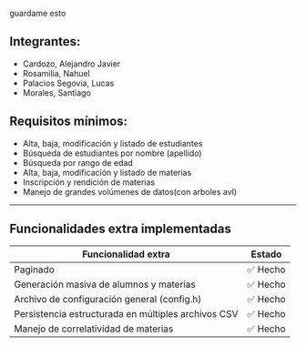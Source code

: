 guardame esto
## Integrantes:
- Cardozo, Alejandro Javier
- Rosamilia, Nahuel
- Palacios Segovia, Lucas
- Morales, Santiago
## Requisitos mínimos:

- Alta, baja, modificación y listado de estudiantes
- Búsqueda de estudiantes por nombre (apellido)
- Búsqueda por rango de edad
- Alta, baja, modificación y listado de materias
- Inscripción y rendición de materias
- Manejo de grandes volúmenes de datos(con arboles avl)

---

## Funcionalidades extra implementadas

| Funcionalidad extra                                                   | Estado        |
|-----------------------------------------------------------------------|---------------|
| Paginado                                                              | ✅ Hecho      |
| Generación masiva de alumnos y materias                               | ✅ Hecho      |
| Archivo de configuración general (config.h)                           | ✅ Hecho      |
| Persistencia estructurada en múltiples archivos CSV                   | ✅ Hecho      |
| Manejo de correlatividad de materias                                  | ✅ Hecho      |